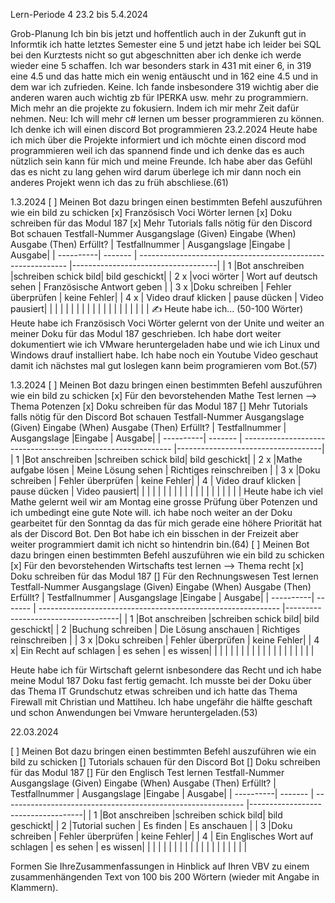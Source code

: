 Lern-Periode 4
23.2 bis 5.4.2024

Grob-Planung
Ich bin bis jetzt und hoffentlich auch in der Zukunft gut in Informtik ich hatte letztes Semester eine 5 und jetzt habe ich leider bei SQL bei den Kurztests nicht so gut abgeschnitten aber ich denke ich werde wieder eine 5 schaffen. Ich war besonders stark in 431 mit einer 6, in 319 eine 4.5 und  das hatte mich ein wenig entäuscht und in 162 eine 4.5 und in dem war ich zufrieden. Keine. Ich fande insbesondere 319 wichtig aber die anderen waren auch wichtig zb für IPERKA usw.
mehr zu programmiern. Mich mehr an die projekte zu fokusiern. Indem ich mir mehr Zeit dafür nehmen.
Neu: Ich will mehr c# lernen um besser programmieren zu können.
Ich denke ich will einen discord Bot programmieren
23.2.2024
Heute habe ich mich über die Projekte informiert und ich möchte einen discord mod programmieren weil ich das spannend finde und ich denke das es auch nützlich sein kann für mich und meine Freunde. Ich habe aber das Gefühl das es nicht zu lang gehen wird darum überlege ich mir dann noch ein anderes Projekt wenn ich das zu früh abschliese.(61)

1.3.2024
[ ] Meinen Bot dazu bringen einen bestimmten Befehl auszuführen wie ein bild zu schicken
[x] Französisch Voci Wörter lernen
[x] Doku schreiben für das Modul 187
[x] Mehr Tutorials falls nötig für den Discord Bot schauen
Testfall-Nummer	Ausgangslage (Given)	Eingabe (When)	Ausgabe (Then)	Erfüllt?
| Testfallnummer    | Ausgangslage |Eingabe                                             | Ausgabe|
| ----------| ------- | ------------------------------------------------------------ |------------------------------------|
|     1      |Bot anschreiben |schreiben schick bild| bild geschickt|
|    2  x |voci wörter  |  Wort auf deutsch sehen                                                | Französische Antwort geben |
|   3 x  |Doku schreiben |         Fehler überprüfen                                             | keine Fehler|
|   4  x |  Video drauf klicken | pause dücken  | Video pausiert|
|     |    |  |   |
|       |    |   |   |
|      |    | |   |
|    |  |  |
✍️ Heute habe ich... (50-100 Wörter)
Heute habe ich Französisch Voci Wörter gelernt von der Unite und weiter an meiner Doku für das Modul 187 geschrieben. Ich habe dort weiter dokumentiert wie ich VMware heruntergeladen habe und wie ich Linux und Windows drauf installiert habe. Ich habe noch ein Youtube Video geschaut damit ich nächstes mal gut loslegen kann beim programieren vom Bot.(57)

1.3.2024
[ ] Meinen Bot dazu bringen einen bestimmten Befehl auszuführen wie ein bild zu schicken
[x] Für den bevorstehenden Mathe Test lernen --> Thema Potenzen
[x] Doku schreiben für das Modul 187
[] Mehr Tutorials falls nötig für den Discord Bot schauen
Testfall-Nummer	Ausgangslage (Given)	Eingabe (When)	Ausgabe (Then)	Erfüllt?
| Testfallnummer    | Ausgangslage |Eingabe                                             | Ausgabe|
| ----------| ------- | ------------------------------------------------------------ |------------------------------------|
|     1      |Bot anschreiben |schreiben schick bild| bild geschickt|
|    2 x |Mathe aufgabe lösen  |  Meine Lösung sehen                                              | Richtiges reinschreiben |
|   3  x |Doku schreiben |         Fehler überprüfen                                             | keine Fehler|
|   4  |  Video drauf klicken | pause dücken  | Video pausiert|
|     |    |  |   |
|       |    |   |   |
|      |    | |   |
|    |  |  |
Heute habe ich viel Mathe gelernt weil wir am Montag eine grosse Prüfung über Potenzen und ich umbedingt eine gute Note will. ich habe noch weiter an der Doku gearbeitet für den Sonntag da das für mich gerade eine höhere Priorität hat als der Discord Bot. Den Bot habe ich ein bisschen in der Freizeit aber weiter programmiert damit ich nicht so hintendrin bin.(64)
[ ] Meinen Bot dazu bringen einen bestimmten Befehl auszuführen wie ein bild zu schicken
[x] Für den bevorstehenden Wirtschafts test lernen --> Thema recht
[x] Doku schreiben für das Modul 187
[] Für den Rechnungswesen Test lernen
Testfall-Nummer	Ausgangslage (Given)	Eingabe (When)	Ausgabe (Then)	Erfüllt?
| Testfallnummer    | Ausgangslage |Eingabe                                             | Ausgabe|
| ----------| ------- | ------------------------------------------------------------ |------------------------------------|
|     1      |Bot anschreiben |schreiben schick bild| bild geschickt|
|    2  |Buchung schreiben  |  Die Lösung anschauen                                             | Richtiges reinschreiben |
|   3  x |Doku schreiben |         Fehler überprüfen                                             | keine Fehler|
|   4  x|  Ein Recht auf schlagen | es sehen  | es wissen|
|     |    |  |   |
|       |    |   |   |
|      |    | |   |
|    |  |  |

Heute habe ich für Wirtschaft gelernt isnbesondere das Recht und ich habe meine Modul 187 Doku fast fertig gemacht. Ich musste bei der Doku über das Thema IT Grundschutz etwas schreiben und ich hatte das Thema Firewall mit Christian und Mattiheu. Ich habe ungefähr die hälfte geschaft und schon Anwendungen bei Vmware heruntergeladen.(53)

22.03.2024

[ ] Meinen Bot dazu bringen einen bestimmten Befehl auszuführen wie ein bild zu schicken
[] Tutorials schauen für den Discord Bot
[] Doku schreiben für das Modul 187
[] Für den Englisch Test lernen
Testfall-Nummer	Ausgangslage (Given)	Eingabe (When)	Ausgabe (Then)	Erfüllt?
| Testfallnummer    | Ausgangslage |Eingabe                                             | Ausgabe|
| ----------| ------- | ------------------------------------------------------------ |------------------------------------|
|     1      |Bot anschreiben |schreiben schick bild| bild geschickt|
|    2  |Tutorial suchen  |  Es finden                                        | Es anschauen |
|   3   |Doku schreiben |         Fehler überprüfen                                             | keine Fehler|
|   4  |  Ein Englisches Wort auf schlagen | es sehen  | es wissen|
|     |    |  |   |
|       |    |   |   |
|      |    | |   |
|    |  |  |














Formen Sie IhreZusammenfassungen in Hinblick auf Ihren VBV zu einem zusammenhängenden Text von 100 bis 200 Wörtern (wieder mit Angabe in Klammern).
